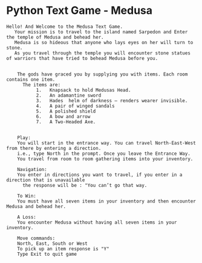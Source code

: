 # Python Text Game - Medusa


    Hello! And Welcome to the Medusa Text Game.  
       Your mission is to travel to the island named Sarpedon and Enter the temple of Medusa and behead her.   
       Medusa is so hideous that anyone who lays eyes on her will turn to stone.   
       As you travel through the temple you will encounter stone statues of warriors that have tried to behead Medusa before you.   
          
  
        The gods have graced you by supplying you with items. Each room contains one item.   
          The items are:      
               1.	Knapsack to hold Medusas Head.      
               2.	An adamantine sword      
               3.	Hades  helm of darkness – renders wearer invisible.      
               4.	A pair of winged sandals      
               5.	A polished shield      
               6.	A bow and arrow      
               7.	A Two-Headed Axe.      
          
  
        Play: 
        You will start in the entrance way. You can travel North-East-West from there by entering a direction.      
        i.e., type North in the prompt. Once you leave the Entrance Way.      
        You travel from room to room gathering items into your inventory.      
          
        Navigation: 
        You enter in directions you want to travel, if you enter in a direction that is unavailable      
          the response will be : "You can’t go that way.      
           
        To Win: 
        You must have all seven items in your inventory and then encounter Medusa and behead her.      
          
        A Loss: 
        You encounter Medusa without having all seven items in your inventory.      
          
        Move commands: 
        North, East, South or West   
        To pick up an item response is "Y"   
        Type Exit to quit game   

